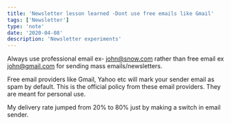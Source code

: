 ```yaml
---
title: 'Newsletter lesson learned -Dont use free emails like Gmail'
tags: ['Newsletter']
type: 'note'
date: '2020-04-08'
description: 'Newsletter experiments'
---
```


Always use professional email ex- john@snow.com rather than free email ex john@gmail.com for sending mass emails/newsletters.

Free email providers like Gmail, Yahoo etc will mark your sender email as spam by default. This is the official policy from these email providers. They are meant for personal use.

My delivery rate jumped from 20% to 80% just by making a switch in email sender.
